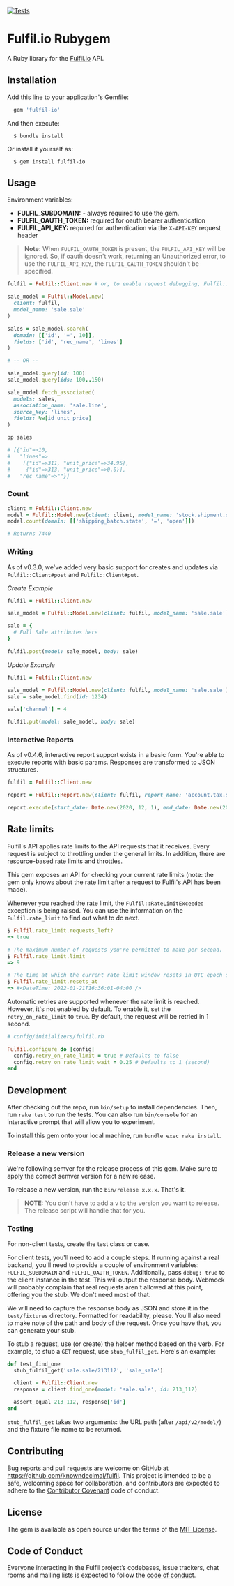 [![Tests](https://github.com/knowndecimal/fulfil/actions/workflows/tests.yml/badge.svg)](https://github.com/knowndecimal/fulfil/actions/workflows/tests.yml)

# Fulfil.io Rubygem

A Ruby library for the [Fulfil.io](https://fulfil.io) API.

## Installation

Add this line to your application's Gemfile:

```ruby
  gem 'fulfil-io'
```

And then execute:

```shell
  $ bundle install
```

Or install it yourself as:

```shell
  $ gem install fulfil-io
```

## Usage

Environment variables:

- **FULFIL_SUBDOMAIN:** - always required to use the gem.
- **FULFIL_OAUTH_TOKEN:** required for oauth bearer authentication
- **FULFIL_API_KEY:** required for authentication via the `X-API-KEY` request header

> **Note:** When `FULFIL_OAUTH_TOKEN` is present, the `FULFIL_API_KEY` will be ignored. So,
if oauth doesn't work, returning an Unauthorized error, to use the
`FULFIL_API_KEY`, the `FULFIL_OAUTH_TOKEN` shouldn't be specified.

```ruby
fulfil = Fulfil::Client.new # or, to enable request debugging, Fulfil::Client.new(debug: true)

sale_model = Fulfil::Model.new(
  client: fulfil,
  model_name: 'sale.sale'
)

sales = sale_model.search(
  domain: [['id', '=', 10]],
  fields: ['id', 'rec_name', 'lines']
)

# -- OR --

sale_model.query(id: 100)
sale_model.query(ids: 100..150)

sale_model.fetch_associated(
  models: sales,
  association_name: 'sale.line',
  source_key: 'lines',
  fields: %w[id unit_price]
)

pp sales

# [{"id"=>10,
#   "lines"=>
#    [{"id"=>311, "unit_price"=>34.95},
#     {"id"=>313, "unit_price"=>0.0}],
#   "rec_name"=>""}]
```

### Count

```ruby
client = Fulfil::Client.new
model = Fulfil::Model.new(client: client, model_name: 'stock.shipment.out')
model.count(domain: [['shipping_batch.state', '=', 'open']])

# Returns 7440
```

### Writing

As of v0.3.0, we've added very basic support for creates and updates via
`Fulfil::Client#post` and `Fulfil::Client#put`.

*Create Example*

```ruby
fulfil = Fulfil::Client.new

sale_model = Fulfil::Model.new(client: fulfil, model_name: 'sale.sale')

sale = {
  # Full Sale attributes here
}

fulfil.post(model: sale_model, body: sale)
```

*Update Example*

```ruby
fulfil = Fulfil::Client.new

sale_model = Fulfil::Model.new(client: fulfil, model_name: 'sale.sale')
sale = sale_model.find(id: 1234)

sale['channel'] = 4

fulfil.put(model: sale_model, body: sale)
```
### Interactive Reports

As of v0.4.6, interactive report support exists in a basic form.
You're able to execute reports with basic params. Responses are
transformed to JSON structures.

```ruby
fulfil = Fulfil::Client.new

report = Fulfil::Report.new(client: fulfil, report_name: 'account.tax.summary.ireport')

report.execute(start_date: Date.new(2020, 12, 1), end_date: Date.new(2020, 12, 31))
```

## Rate limits

Fulfil's API applies rate limits to the API requests that it receives. Every request is subject to throttling under the general limits. In addition, there are resource-based rate limits and throttles.

This gem exposes an API for checking your current rate limits (note: the gem only knows about the rate limit after a request to Fulfil's API has been made).

Whenever you reached the rate limit, the `Fulfil::RateLimitExceeded` exception is being raised. You can use the information on the `Fulfil.rate_limit` to find out what to do next.

```ruby
$ Fulfil.rate_limit.requests_left?
=> true

# The maximum number of requests you're permitted to make per second.
$ Fulfil.rate_limit.limit
=> 9

# The time at which the current rate limit window resets in UTC epoch seconds.
$ Fulfil.rate_limit.resets_at
=> #<DateTime: 2022-01-21T16:36:01-04:00 />
```

Automatic retries are supported whenever the rate limit is reached. However, it's not enabled by default. To enable it, set the `retry_on_rate_limit` to `true`. By default, the request will be retried in 1 second.

```ruby
# config/initializers/fulfil.rb

Fulfil.configure do |config|
  config.retry_on_rate_limit = true # Defaults to false
  config.retry_on_rate_limit_wait = 0.25 # Defaults to 1 (second)
end
```

## Development

After checking out the repo, run `bin/setup` to install dependencies. Then, run
`rake test` to run the tests. You can also run `bin/console` for an interactive
prompt that will allow you to experiment.

To install this gem onto your local machine, run `bundle exec rake install`.

### Release a new version

We're following semver for the release process of this gem. Make sure to apply the correct semver version for a new release.

To release a new version, run the `bin/release x.x.x`. That's it.

> **NOTE:** You don't have to add a v to the version you want to release. The release script will handle that for you.

### Testing

For non-client tests, create the test class or case.

For client tests, you'll need to add a couple steps. If running against a real
backend, you'll need to provide a couple of environment variables:
`FULFIL_SUBDOMAIN` and `FULFIL_OAUTH_TOKEN`. Additionally, pass `debug: true` to the
client instance in the test. This will output the response body. Webmock will
probably complain that real requests aren't allowed at this point, offering you
the stub. We don't need most of that.

We will need to capture the response body as JSON and store it in the
`test/fixtures` directory. Formatted for readability, please. You'll also need
to make note of the path and body of the request. Once you have that, you can
generate your stub.

To stub a request, use (or create) the helper method based on the verb. For
example, to stub a `GET` request, use `stub_fulfil_get`. Here's an example:

```ruby
def test_find_one
  stub_fulfil_get('sale.sale/213112', 'sale_sale')

  client = Fulfil::Client.new
  response = client.find_one(model: 'sale.sale', id: 213_112)

  assert_equal 213_112, response['id']
end
```

`stub_fulfil_get` takes two arguments: the URL path (after `/api/v2/model/`)
and the fixture file name to be returned.

## Contributing

Bug reports and pull requests are welcome on GitHub at
https://github.com/knowndecimal/fulfil. This project is intended to be a safe,
welcoming space for collaboration, and contributors are expected to adhere to
the [Contributor Covenant](http://contributor-covenant.org) code of conduct.

## License

The gem is available as open source under the terms of the [MIT License](https://opensource.org/licenses/MIT).

## Code of Conduct

Everyone interacting in the Fulfil project’s codebases, issue trackers, chat
rooms and mailing lists is expected to follow the [code of
conduct](https://github.com/[USERNAME]/fulfil/blob/master/CODE_OF_CONDUCT.md).
